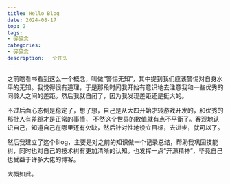 ```yaml
---
title: Hello Blog
date: 2024-08-17 
top: 2
tags: 
- 碎碎念
categories: 
- 碎碎念
description: 一个开头
---
```


之前瞎看书看到这么一个概念，叫做“警惕无知”，其中提到我们应该警惕对自身水平的无知。我觉得很有道理，于是那段时间我开始有意识地去注意我和一些优秀的同龄人之间的差距。然后我就自闭了，因为我发现差距还是挺大的。

不过后面心态倒是稳定了，想了想，自己是从大四开始才转游戏开发的，和优秀的那批人有差距才是正常的事情， 不然这个世界的数值就有点不平衡了。客观地认识自己，知道自己在哪里还有欠缺，然后针对性地设立目标，去进步，就可以了。

然后我建立了这个Blog，主要是对之前的知识做一个记录总结，帮助我巩固技能树，同时也对自己的技术树有更加清晰的认知。也发挥一点“开源精神”，毕竟自己也受益于许多大佬的博客。

大概如此。



